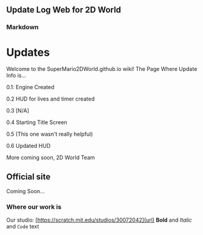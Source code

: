 ## Update Log Web for 2D World

### Markdown

# Updates
Welcome to the SuperMario2DWorld.github.io wiki! The Page Where Update Info is...

0.1: Engine Created

0.2 HUD for lives and timer created

0.3 [N/A]

0.4 Starting Title Screen

0.5 (This one wasn't really helpful)

0.6 Updated HUD

More coming soon, 2D World Team
## Official site
Coming Soon...
### Where our work is
Our studio:
[https://scratch.mit.edu/studios/30072042](url)
**Bold** and _Italic_ and `Code` text
```
